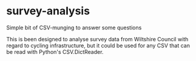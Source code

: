 # survey-analysis
Simple bit of CSV-munging to answer some questions

This is been designed to analyse survey data from Wiltshire
Council with regard to cycling infrastructure, but it could
be used for any CSV that can be read with Python's CSV.DictReader.
